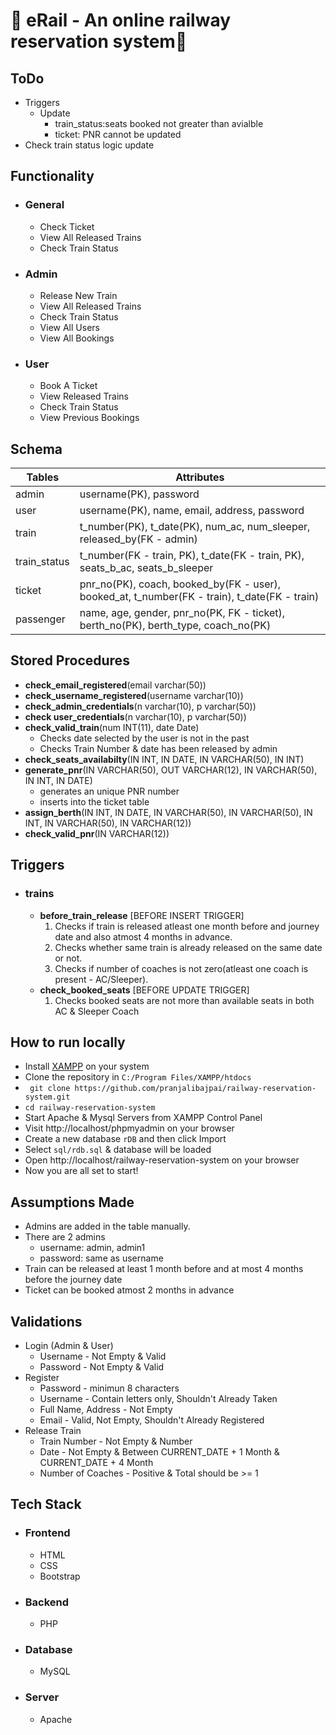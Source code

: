 #  🚉 eRail - An online railway reservation system🎫 

## ToDo
- Triggers
    - Update
        - train_status:seats booked not greater than avialble 
        - ticket: PNR cannot be updated
- Check train status logic update

## Functionality
- ### General
    - Check Ticket
    - View All Released Trains 
    - Check Train Status 
- ### Admin
    - Release New Train
    - View All Released Trains 
    - Check Train Status 
    - View All Users
    - View All Bookings
- ### User
    - Book A Ticket
    - View Released Trains 
    - Check Train Status 
    - View Previous Bookings

## Schema
Tables | Attributes
------------ | -------------
admin | username(PK), password
user | username(PK), name, email, address, password
train | t_number(PK), t_date(PK), num_ac, num_sleeper, released_by(FK - admin)
train_status | t_number(FK - train, PK), t_date(FK - train, PK), seats_b_ac, seats_b_sleeper
ticket | pnr_no(PK), coach, booked_by(FK - user), booked_at, t_number(FK - train), t_date(FK - train) 
passenger | name, age, gender, pnr_no(PK, FK - ticket), berth_no(PK), berth_type, coach_no(PK)

## Stored Procedures

- **check_email_registered**(email varchar(50))
- **check_username_registered**(username varchar(10))
- **check_admin_credentials**(n varchar(10), p varchar(50))
- **check user_credentials**(n varchar(10), p varchar(50))
- **check_valid_train**(num INT(11), date Date)
    - Checks date selected by the user is not in the past
    - Checks Train Number & date has been released by admin
- **check_seats_availabilty**(IN INT, IN DATE, IN VARCHAR(50), IN INT)
- **generate_pnr**(IN VARCHAR(50), OUT VARCHAR(12), IN VARCHAR(50), IN INT, IN DATE)
    - generates an unique PNR number
    - inserts into the ticket table
- **assign_berth**(IN INT, IN  DATE, IN VARCHAR(50), IN VARCHAR(50), IN  INT, IN VARCHAR(50), IN  VARCHAR(12))
- **check_valid_pnr**(IN  VARCHAR(12))

## Triggers
- ### trains
    - **before_train_release** [BEFORE INSERT TRIGGER]
        1. Checks if train is released atleast one month before and journey date and also atmost 4 months in advance.
        2. Checks whether same train is already released on the same date or not.
        3. Checks if number of coaches is not zero(atleast one coach is present - AC/Sleeper).
    - **check_booked_seats** [BEFORE UPDATE TRIGGER]
        1. Checks booked seats are not more than available seats in both AC & Sleeper Coach

## How to run locally 
- Install [XAMPP](https://www.apachefriends.org/index.html) on your system
- Clone the repository in ```C:/Program Files/XAMPP/htdocs``` 
- ``` git clone https://github.com/pranjalibajpai/railway-reservation-system.git```
- ``` cd railway-reservation-system ```
- Start Apache & Mysql Servers from XAMPP Control Panel 
- Visit http://localhost/phpmyadmin on your browser
- Create a new database ```rDB```  and then click Import 
- Select ```sql/rdb.sql``` & database will be loaded
- Open http://localhost/railway-reservation-system on your browser
- Now you are all set to start!

## Assumptions Made
- Admins are added in the table manually.
- There are 2 admins
    - username: admin, admin1
    - password: same as username
- Train can be released at least 1 month before and at most 4 months before the journey date
- Ticket can be booked atmost 2 months in advance

## Validations 
- Login (Admin & User)
    - Username - Not Empty & Valid
    - Password - Not Empty & Valid
- Register
    - Password - minimun 8 characters
    - Username - Contain letters only, Shouldn't Already Taken
    - Full Name, Address - Not Empty
    - Email - Valid, Not Empty, Shouldn't Already Registered
- Release Train
    - Train Number - Not Empty & Number
    - Date - Not Empty & Between CURRENT_DATE + 1 Month & CURRENT_DATE + 4 Month
    - Number of Coaches - Positive & Total should be >= 1
## Tech Stack 
- ### Frontend
    - HTML
    - CSS
    - Bootstrap
- ### Backend
    - PHP
- ### Database
    - MySQL
- ### Server
    - Apache

